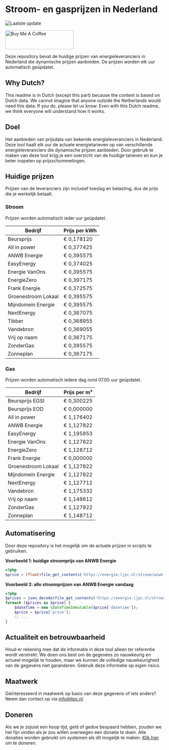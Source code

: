 # Stroom- en gasprijzen in Nederland

![Laatste update](https://img.shields.io/badge/laatste%20update-2024--07--11%2020%3A00%20CET-brightgreen)

<a href="https://www.buymeacoffee.com/Lars-" target="_blank"><img src="https://cdn.buymeacoffee.com/buttons/v2/default-orange.png" alt="Buy Me A Coffee" height="60" style="height: 60px !important;width: 217px !important;" ></a>

Deze repository bevat de huidige prijzen van energieleveranciers in Nederland die dynamische prijzen aanbieden. De prijzen worden elk uur automatisch geüpdatet.

## Why Dutch?

This readme is in Dutch (except this part) because the content is based on Dutch data. We cannot imagine that anyone outside the Netherlands would need this data. If you do, please let us know. Even with this Dutch readme, we think
everyone will understand how it works.

## Doel

Het aanbieden van prijsdata van bekende energieleveranciers in Nederland. Deze tool haalt elk uur de actuele energietarieven op van verschillende energieleveranciers die dynamische prijzen aanbieden. Door gebruik te maken van deze tool
krijg je een overzicht van de huidige tarieven en kun je beter inspelen op prijsschommelingen.

## Huidige prijzen

Prijzen van de leveranciers zijn inclusief toeslag en belasting, dus de prijs die je werkelijk betaalt.

### Stroom

Prijzen worden automatisch ieder uur geüpdatet.

 Bedrijf | Prijs per kWh 
---------|---------------
Beursprijs | € 0,178120
All in power | € 0,377425
ANWB Energie | € 0,395575
EasyEnergy | € 0,374025
Energie VanOns | € 0,395575
EnergieZero | € 0,397175
Frank Energie | € 0,372575
Groenestroom Lokaal | € 0,395575
Mijndomein Energie | € 0,395575
NextEnergy | € 0,367075
Tibber | € 0,368955
Vandebron | € 0,369055
Vrij op naam | € 0,367175
ZonderGas | € 0,395575
Zonneplan | € 0,367175


### Gas

Prijzen worden automatisch iedere dag rond 07.00 uur geüpdatet.

 Bedrijf | Prijs per m³ 
---------|--------------
Beursprijs EGSI | € 0,300225
Beursprijs EOD | € 0,000000
All in power | € 1,176402
ANWB Energie | € 1,127822
EasyEnergy | € 1,195853
Energie VanOns | € 1,127822
EnergieZero | € 1,128712
Frank Energie | € 0,000000
Groenestroom Lokaal | € 1,127822
Mijndomein Energie | € 1,127822
NextEnergy | € 1,127712
Vandebron | € 1,175332
Vrij op naam | € 1,148612
ZonderGas | € 1,127822
Zonneplan | € 1,148712


## Automatisering

Door deze repository is het mogelijk om de actuele prijzen in scripts te gebruiken.

**Voorbeeld 1: huidige stroomprijs van ANWB Energie**

```php
<?php
$price = (float)file_get_contents('https://energie.ljpc.nl/stroom/anwb-energie-nu.txt');

```

**Voorbeeld 2: alle stroomprijzen van ANWB Energie vandaag**

```php
<?php
$prices = json_decode(file_get_contents('https://energie.ljpc.nl/stroom/all-in-power-vandaag.json'),true);
foreach ($prices as $price) {
    $dateTime = new \DateTimeImmutable($price['datetime']);
    $price = $price['price'];
    // ...
}
```

## Actualiteit en betrouwbaarheid

Houd er rekening mee dat de informatie in deze tool alleen ter referentie wordt verstrekt. We doen ons best om de gegevens zo nauwkeurig en actueel mogelijk te houden, maar we kunnen de volledige nauwkeurigheid van de gegevens niet
garanderen. Gebruik deze informatie op eigen risico.

## Maatwerk

Geïnteresseerd in maatwerk op basis van deze gegevens of iets anders? Neem dan contact op
via [info@ljpc.nl](mailto:info@ljpc.nl?subject=Energie%20prijzen).

## Doneren

Als we je zojuist een hoop tijd, geld of gedoe bespaard hebben, zouden we het fijn vinden als je zou willen overwegen een
donatie te doen. Alle donaties worden gebruikt om systemen als dit mogelijk te
maken. [Klik hier](https://www.buymeacoffee.com/Lars-) om te doneren.
